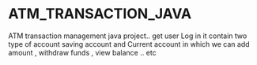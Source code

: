 # ATM_TRANSACTION_JAVA
ATM transaction management java project.. get user Log in  it contain two type of account saving account and Current account in which we can add amount , withdraw funds  , view balance .. etc
